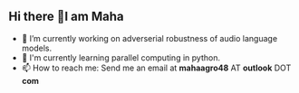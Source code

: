 ## Hi there 👋I am Maha

* 🔭 I’m currently working on adverserial robustness of audio language models.
* 🌱 I'm currently learning parallel computing in python.
* 📫 How to reach me: Send me an email at **mahaagro48** AT **outlook** DOT **com**

<!--
**maha-tufail/maha-tufail** is a ✨ _special_ ✨ repository because its `README.md` (this file) appears on your GitHub profile.

Here are some ideas to get you started:

- 🔭 I’m currently working on ...
- 🌱 I’m currently learning ...
- 👯 I’m looking to collaborate on ...
- 🤔 I’m looking for help with ...
- 💬 Ask me about ...
- 📫 How to reach me: ...
- 😄 Pronouns: ...
- ⚡ Fun fact: ...
-->
